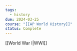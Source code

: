```yaml
---
tags:
  - history
due: 2024-03-25
course: "[[AP World History]]"
status: Complete
---
```

[[World War I|WWI]]